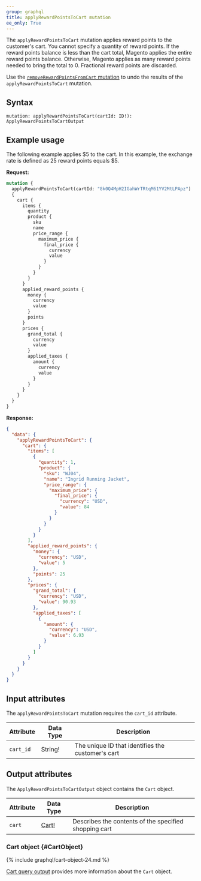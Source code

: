 ```yaml
---
group: graphql
title: applyRewardPointsToCart mutation
ee_only: True
---
```


The `applyRewardPointsToCart` mutation applies reward points to the customer's cart. You cannot specify a quantity of reward points. If the reward points balance is less than the cart total, Magento applies the entire reward points balance. Otherwise, Magento applies as many reward points needed to bring the total to 0. Fractional reward points are discarded.

Use the [`removeRewardPointsFromCart` mutation]({{page.baseurl}}/graphql/mutations/remove-reward-points.html) to undo the results of the `applyRewardPointsToCart` mutation.

## Syntax

`mutation: applyRewardPointsToCart(cartId: ID!): ApplyRewardPointsToCartOutput`

## Example usage

The following example applies $5 to the cart. In this example, the exchange rate is defined as 25 reward points equals $5.

**Request:**

```graphql
mutation {
  applyRewardPointsToCart(cartId: "8k0Q4MpH2IGahWrTRtqM61YV2MtLPApz")
  {
    cart {
      items {
        quantity
        product {
          sku
          name
          price_range {
            maximum_price {
              final_price {
                currency
                value
              }
            }
          }
        }
      }
      applied_reward_points {
        money {
          currency
          value
        }
        points
      }
      prices {
        grand_total {
          currency
          value
        }
        applied_taxes {
          amount {
            currency
            value
          }
        }
      }
    }
  }
}
```

**Response:**

```json
{
  "data": {
    "applyRewardPointsToCart": {
      "cart": {
        "items": [
          {
            "quantity": 1,
            "product": {
              "sku": "WJ04",
              "name": "Ingrid Running Jacket",
              "price_range": {
                "maximum_price": {
                  "final_price": {
                    "currency": "USD",
                    "value": 84
                  }
                }
              }
            }
          }
        ],
        "applied_reward_points": {
          "money": {
            "currency": "USD",
            "value": 5
          },
          "points": 25
        },
        "prices": {
          "grand_total": {
            "currency": "USD",
            "value": 90.93
          },
          "applied_taxes": [
            {
              "amount": {
                "currency": "USD",
                "value": 6.93
              }
            }
          ]
        }
      }
    }
  }
}
```

## Input attributes

The `applyRewardPointsToCart` mutation requires the `cart_id` attribute.

Attribute | Data Type | Description
--- | --- | ---
`cart_id` | String! | The unique ID that identifies the customer's cart

## Output attributes

The `ApplyRewardPointsToCartOutput` object contains the `Cart` object.

Attribute |  Data Type | Description
--- | --- | ---
`cart` |[Cart!](#CartObject) | Describes the contents of the specified shopping cart

### Cart object {#CartObject}

 {% include graphql/cart-object-24.md %}

[Cart query output]({{page.baseurl}}/graphql/queries/cart.html#cart-output) provides more information about the `Cart` object.
